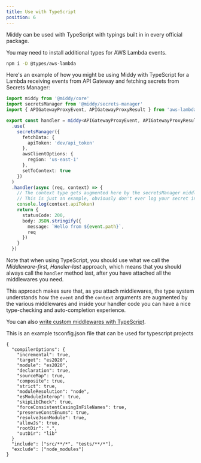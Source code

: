```yaml
---
title: Use with TypeScript
position: 6
---
```


Middy can be used with TypeScript with typings built in in every official package.

You may need to install additional types for AWS Lambda events.

```bash
npm i -D @types/aws-lambda
```

Here's an example of how you might be using Middy with TypeScript for a Lambda receiving events from API Gateway and fetching secrets from Secrets Manager:

```typescript
import middy from '@middy/core'
import secretsManager from '@middy/secrets-manager'
import { APIGatewayProxyEvent, APIGatewayProxyResult } from 'aws-lambda'

export const handler = middy<APIGatewayProxyEvent, APIGatewayProxyResult>()
  .use(
    secretsManager({
      fetchData: {
        apiToken: 'dev/api_token'
      },
      awsClientOptions: {
        region: 'us-east-1'
      },
      setToContext: true
    })
  )
  .handler(async (req, context) => {
    // The context type gets augmented here by the secretsManager middleware.
    // This is just an example, obviously don't ever log your secret in real life!
    console.log(context.apiToken)
    return {
      statusCode: 200,
      body: JSON.stringify({
        message: `Hello from ${event.path}`,
        req
      })
    }
  })
```

Note that when using TypeScript, you should use what we call the _Middleware-first, Handler-last_ approach, which means that you should always call the `handler` method last, after you have attached all the middlewares you need.

This approach makes sure that, as you attach middlewares, the type system understands how the `event` and the `context` arguments are augmented by the various middlewares and inside your handler code you can have a nice type-checking and auto-completion experience.

You can also [write custom middlewares with TypeScript](/docs/writing-middlewares/intro).

This is an example tsconfig.json file that can be used for typescript projects

```
{
  "compilerOptions": {
    "incremental": true,
    "target": "es2020",
    "module": "es2020",
    "declaration": true,
    "sourceMap": true,
    "composite": true,
    "strict": true,
    "moduleResolution": "node",
    "esModuleInterop": true,
    "skipLibCheck": true,
    "forceConsistentCasingInFileNames": true,
    "preserveConstEnums": true,
    "resolveJsonModule": true,
    "allowJs": true,
    "rootDir": ".",
    "outDir": "lib"
  }
  "include": ["src/**/*", "tests/**/*"],
  "exclude": ["node_modules"]
}

```
